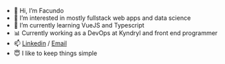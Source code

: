 

- 👋 Hi, I’m Facundo
- 👀 I’m interested in mostly fullstack web apps and data science
- 🌱 I’m currently learning VueJS and Typescript
- 📊 Currently working as a DevOps at Kyndryl and front end programmer
- 📫 [Linkedin](https://www.linkedin.com/in/facundoma/) / [Email](mailto:facu_martinez98@hotmail.com) 
- 😇 I like to keep things simple
<!---
facundomartinezabeldano/facundomartinezabeldano is a ✨ special ✨ repository because its `README.md` (this file) appears on your GitHub profile.
You can click the Preview link to take a look at your changes.
--->
